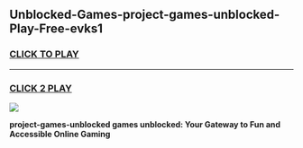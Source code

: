 
## Unblocked-Games-project-games-unblocked-Play-Free-evks1
<h3>
<a href="https://premium76.site?title=project-games-unblocked&ref=23A">CLICK TO PLAY</a></h3>
<hr>

<h3>
<a href="https://premium76.site?title=project-games-unblocked&ref=23A">CLICK 2 PLAY</a>
  
</h3>

<a href="https://premium76.site?title=project-games-unblocked&ref=23A"><img src="https://clearcache.store/games.png"></a>


**project-games-unblocked games unblocked: Your Gateway to Fun and Accessible Online Gaming**
